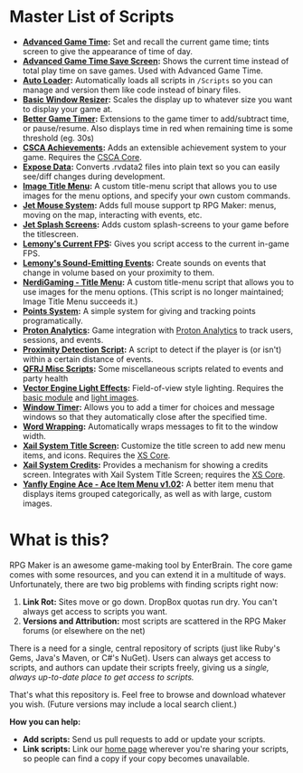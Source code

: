 # Master List of Scripts

- **[Advanced Game Time](https://github.com/ashes999/rpg-maker-resources/blob/gh-pages/vx-ace/scripts/advanced_game_time.rb):** Set and recall the current game time; tints screen to give the appearance of time of day.
- **[Advanced Game Time Save Screen](https://github.com/ashes999/rpg-maker-resources/blob/gh-pages/vx-ace/scripts/advanced_game_time_save_screen.rb):** Shows the current time instead of total play time on save games. Used with Advanced Game Time.
- **[Auto Loader](https://github.com/ashes999/rpg-maker-resources/blob/gh-pages/vx-ace/scripts/auto_loader.rb):** Automatically loads all scripts in `/Scripts` so you can manage and version them like code instead of binary files.
- **[Basic Window Resizer](https://github.com/ashes999/rpg-maker-resources/blob/gh-pages/vx-ace/scripts/basic_window_resizer.rb):** Scales the display up to whatever size you want to display your game at.
- **[Better Game Timer](https://github.com/ashes999/rpg-maker-resources/blob/gh-pages/vx-ace/scripts/better_game_timer.rb):** Extensions to the game timer to add/subtract time, or pause/resume. Also displays time in red when remaining time is some threshold (eg. 30s)
- **[CSCA Achievements](https://github.com/ashes999/rpg-maker-resources/blob/gh-pages/vx-ace/scripts/CSCA_Achievements.rb):** Adds an extensible achievement system to your game. Requires the [CSCA Core](https://github.com/ashes999/rpg-maker-resources/blob/gh-pages/vx-ace/scripts/CSCA_Core.rb).
- **[Expose Data](https://github.com/ashes999/rpg-maker-resources/blob/gh-pages/vx-ace/scripts/expose_data.rb):** Converts .rvdata2 files into plain text so you can easily see/diff changes during development.
- **[Image Title Menu](https://github.com/ashes999/rpg-maker-resources/blob/gh-pages/vx-ace/scripts/image_title_menu.rb):** A custom title-menu script that allows you to use images for the menu options, and specify your own custom commands.
- **[Jet Mouse System](https://github.com/ashes999/rpg-maker-resources/blob/gh-pages/vx-ace/scripts/jet_mouse_system.rb):** Adds full mouse support tp RPG Maker: menus, moving on the map, interacting with events, etc.
- **[Jet Splash Screens](https://github.com/ashes999/rpg-maker-resources/blob/gh-pages/vx-ace/scripts/jet_splash_screens.rb):** Adds custom splash-screens to your game before the titlescreen.
- **[Lemony's Current FPS](https://github.com/ashes999/rpg-maker-resources/blob/gh-pages/vx-ace/scripts/lemonys_current_fps.rb):** Gives you script access to the current in-game FPS.
- **[Lemony's Sound-Emitting Events](https://github.com/ashes999/rpg-maker-resources/blob/gh-pages/vx-ace/scripts/lemonys_sound_emitting_events.rb):** Create sounds on events that change in volume based on your proximity to them.
- **[NerdiGaming - Title Menu](https://github.com/ashes999/rpg-maker-resources/blob/gh-pages/vx-ace/scripts/nerdigaming_title_menu.rb):** A custom title-menu script that allows you to use images for the menu options. (This script is no longer maintained; Image Title Menu succeeds it.)
- **[Points System](https://github.com/ashes999/rpg-maker-resources/blob/gh-pages/vx-ace/scripts/points_system.rb):** A simple system for giving and tracking points programatically.
- **[Proton Analytics](https://github.com/ashes999/rpg-maker-resources/blob/gh-pages/vx-ace/scripts/proton_analytics.rb):** Game integration with [Proton Analytics](http://www.protonanalytics.com) to track users, sessions, and events.
- **[Proximity Detection Script](https://github.com/ashes999/rpg-maker-resources/blob/gh-pages/vx-ace/scripts/proximity_detection.rb):** A script to detect if the player is (or isn't) within a certain distance of events.
- **[QFRJ Misc Scripts](https://github.com/ashes999/rpg-maker-resources/blob/gh-pages/vx-ace/scripts/qfrj_misc_scripts.rb):** Some miscellaneous scripts related to events and party health
- **[Vector Engine Light Effects](https://github.com/ashes999/rpg-maker-resources/blob/gh-pages/vx-ace/scripts/vector_engine_light_effects.rb):** Field-of-view style lighting. Requires the [basic module](https://github.com/ashes999/rpg-maker-resources/blob/gh-pages/vx-ace/scripts/vector_engine_basic_module.rb) and [light images](https://github.com/ashes999/rpg-maker-resources/blob/gh-pages/vx-ace/scripts/victor_engine_light_effects_images.zip).
- **[Window Timer](https://github.com/ashes999/rpg-maker-resources/blob/gh-pages/vx-ace/scripts/window_timer.rb):** Allows you to add a timer for choices and message windows so that they automatically close after the specified time.
- **[Word Wrapping](https://github.com/ashes999/rpg-maker-resources/blob/gh-pages/vx-ace/scripts/word_wrapping_by_killozapit.rb):** Automatically wraps messages to fit to the window width.
- **[Xail System Title Screen](https://github.com/ashes999/rpg-maker-resources/blob/gh-pages/vx-ace/scripts/xail_system_title.rb):** Customize the title screen to add new menu items, and icons. Requires the [XS Core](https://github.com/ashes999/rpg-maker-resources/blob/gh-pages/vx-ace/scripts/xail_system_core.rb).
- **[Xail System Credits](https://github.com/ashes999/rpg-maker-resources/blob/gh-pages/vx-ace/scripts/xail_system_credits.rb):** Provides a mechanism for showing a credits screen. Integrates with Xail System Title Screen; requires the [XS Core](https://github.com/ashes999/rpg-maker-resources/blob/gh-pages/vx-ace/scripts/xail_system_core.rb).
- **[Yanfly Engine Ace - Ace Item Menu v1.02](https://github.com/ashes999/rpg-maker-resources/blob/gh-pages/vx-ace/scripts/ace_item_menu.rb):** A better item menu that displays items grouped categorically, as well as with large, custom images.


# What is this?

RPG Maker is an awesome game-making tool by EnterBrain. The core game comes with some resources, and you can extend it in a multitude of ways. Unfortunately, there are two big problems with finding scripts right now:

1. **Link Rot:** Sites move or go down. DropBox quotas run dry. You can't always get access to scripts you want.
2. **Versions and Attribution:** most scripts are scattered in the RPG Maker forums (or elsewhere on the net)

There is a need for a single, central repository of scripts (just like Ruby's Gems, Java's Maven, or C#'s NuGet). Users can always get access to scripts, and authors can update their scripts freely, giving us a *single, always up-to-date place to get access to scripts.*

That's what this repository is. Feel free to browse and download whatever you wish. (Future versions may include a local search client.)

**How you can help:**

- **Add scripts:** Send us pull requests to add or update your scripts.
- **Link scripts:** Link our [home page](http://ashes999.github.io/rpg-maker-resources) wherever you're sharing your scripts, so people can find a copy if your copy becomes unavailable.
